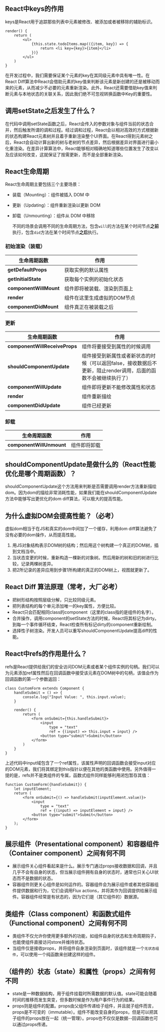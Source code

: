 ## React中keys的作用

keys是React用于追踪那些列表中元素被修改、被添加或者被移除的辅助标识。

```react
render() {
    return (
    	<ul>
            {this.state.todoItems.map(({item, key}) => {
                return <li key={key}>{item}</li>
            })}
        </ul>
    )
}
```

在开发过程中，我们需要保证某个元素的key在其同级元素中具有唯一性。在React Diff算法中React会借助元素的key值来判断该元素是新创建的还是被移动而来的元素，从而减少不必要的元素重新渲染。此外，React还需要借助key值来判断元素与本地状态的关联关系，因此我们绝不可忽视转换函数中Key的重要性。

## 调用setState之后发生了什么？

在代码中调用setState函数之后，React会传入的参数对象与组件当前的状态合并，然后触发所谓的调和过程。经过调和过程，React会以相对高效的方式根据新的状态构建React元素树并且着手重新渲染整个UI界面。在React得到元素树之后，React会自动计算出新的树与老树的节点差异，然后根据差异对界面进行最小化重渲染。在差异计算算法中，React能够相对精确地知道哪些位置发生了改变以及应该如何改变，这就保证了按需更新，而不是全部重新渲染。

## React生命周期

  React生命周期主要包括三个主要场景：

- 装载（Mounting）：组件被插入 DOM 中
- 更新（Updating）：组件重新渲染以更新 DOM
- 卸载（Unmounting）：组件从 DOM 中移除

  不同的场景会调用不同的生命周期方法，包含`will`的方法在某个时间节点**之前**执行，包含`did`方法在某个时间节点**之后**执行。

### 初始渲染（装载）

  生命周期函数             |  作用
  ---------------------- | --------------------
  **getDefaultProps**    | 获取实例的默认属性
  **getInitialState**    | 获取每个实例的初始化状态
  **componentWillMount** | 组件即将被装载、渲染到页面上
  **render**             | 组件在这里生成虚拟的DOM节点
  **componentDidMount**  | 组件真正在被装载之后

### 更新

  生命周期函数                    |  作用
  ----------------------------- | -------------------------------
  **componentWillReceiveProps** | 组件将要接受到属性的时候调用
  **shouldComponentUpdate**     | 组件接受到新属性或者新状态的时候（可以返回false，接收数据后不更新，阻止render调用，后面的函数不会被继续执行了）
  **componentWillUpdate**       | 组件即将更新不能修改属性和状态
  **render**                    | 组件重新描绘
  **componentDidUpdate**        | 组件已经更新

### 卸载

  生命周期函数               |  作用
  ------------------------ | ---------------------------
  **componentWillUnmount** | 组件即将卸载

## shouldComponentUpdate是做什么的（React性能优化是哪个周期函数）？

shouldComponentUpdate这个方法用来判断是否需要调用render方法重新描绘dom。因为dom的描绘非常消耗性能，如果我们能在shouldComponentUpdate方法中能够写出更优化的dom diff算法，可以极大的提高性能。

## 为什么虚拟DOM会提高性能？（必考）

虚拟dom相当于在JS和真实的dom中间加了一个缓存，利用dom diff算法避免了没有必要的dom操作，从而提高性能。

1. 用JS对象结构表示DOM树的结构；然后用这个树构建一个真正的DOM树，插到文档当中。
2. 当状态变更的时候，重新构造一棵新的对象树。然后用新的树和旧的树进行比较，记录两棵树差异。
3. 把2所记录的差异应用到步骤1所构建的真正的DOM树上，视图就更新了。

## React Diff 算法原理（常考，大厂必考）

- 把树形结构按照层级分解，只比较同级元素。
- 把列表结构的每个单元添加唯一的key属性，方便比较。
- React只会匹配相同class的component（这里的class指的是组件的名字）。
- 合并操作，调用component的setState方法的时候，React将其标记为dirty。到每一个事件循环结束，React检查所有标记dirty的component重新绘制。
- 选择性子树渲染。开发人员可以重写shouldComponentUpdate提高diff的性能。

## React中refs的作用是什么？

refs是React提供给我们的安全访问DOM元素或者某个组件实例的句柄。我们可以为元素添加ref属性然后在回调函数中接受该元素在DOM树中的句柄，该值会作为回调函数的第一个参数返回：

```react
class CustomForm extends Component {
    handleSubmit = () => {
        console.log("Input Value: ", this.input.value);
    }
    
    render() {
    	return (
        	<form onSubmit={this.handleSubmit}>
                <input 
                    type = "text"
                    ref = {(input) => this.input = input} />
                <button type="submit">Submit</button>
            </form>
        )    
    }
}
```

上述代码中input域包含了一个ref属性，该属性声明的回调函数会接受input对应的DOM元素，我们将其绑定到this指针以便在其他的类函数中使用。另外值得一提的是，refs并不是类组件的专属，函数式组件同样能够利用闭包暂存其值：

```react
function CustomForm({handleSubmit}) {
    let inputElement;
    return (
    	<form onSubmit={() => handleSubmit(inputElement.value)}>
        	<input
                type = "text"
                ref = {(input) => inputElement = input} />
            <button type="submit">Submit</button>
        </form>
    );
}
```

## 展示组件（Presentational component）和容器组件（Container component）之间有何不同

- 展示组件关心组件看起来是什么。展示专门通过props接收数据和回调，并且几乎不会有自身的状态，但当展示组件拥有自身的状态时，通常也只关心UI状态而不是数据的状态。
- 容器组件则更关心组件是如何运作的。容器组件会为展示组件或者其他容器组件提供数据和行为，它们会调用Flux actions，并将其作为回调提供给展示组件。容器组件经常是有状态的，因为它们是（其它组件的）数据源。

## 类组件（Class component）和函数式组件（Functional component）之间有何不同

- 类组件不仅允许你使用更多额外的功能，如组件自身的状态和生命周期钩子，也能使组件直接访问store并维持状态。
- 当组件仅是接收props，并将组件自身渲染到页面时，该组件就是一个`无状态组件`，可以使用一个纯函数来创建这样的组件。

## （组件的）状态（state）和属性（props）之间有何不同

- state是一种数据结构，用于组件挂载时所需数据的默认值。state可能会随着时间的推移而发生突变，但多数时候是作为用户事件行为的结果。
- props则是组件的配置。props由父组件传递给子组件，并且就子组件而言，props是不可变的（immutable）。组件不能改变自身的props，但是可以把其子组件的props放在一起（统一管理）。props也不仅仅是数据--回调函数也可以通过props传递。


